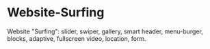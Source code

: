 # Website-Surfing
Website "Surfing": slider, swiper, gallery, smart header, menu-burger, blocks, adaptive, fullscreen video, location, form.
